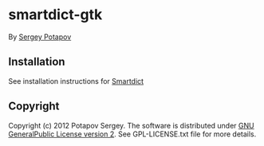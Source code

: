 # smartdict-gtk

By [Sergey Potapov](https://github.com/greyblake)

## Installation

See installation instructions for [Smartdict](https://github.com/smartdict/smartdict#installation)


## Copyright

Copyright (c) 2012 Potapov Sergey. The software is distributed under
[GNU GeneralPublic License version 2](http://www.gnu.org/licenses/gpl-2.0.txt).
See GPL-LICENSE.txt file for more details.
